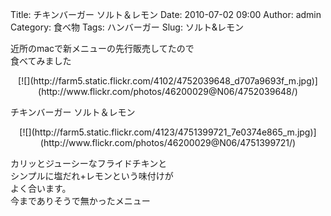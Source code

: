 Title: チキンバーガー ソルト＆レモン
Date: 2010-07-02 09:00
Author: admin
Category: 食べ物
Tags: ハンバーガー
Slug: ソルト&レモン

近所のmacで新メニューの先行販売してたので  
食べてみました

<p>
<center>
[![](http://farm5.static.flickr.com/4102/4752039648_d707a9693f_m.jpg)](http://www.flickr.com/photos/46200029@N06/4752039648/)

</center>
  
チキンバーガー ソルト＆レモン

</p>
<p>
<center>
[![](http://farm5.static.flickr.com/4123/4751399721_7e0374e865_m.jpg)](http://www.flickr.com/photos/46200029@N06/4751399721/)

</center>
  
カリッとジューシーなフライドチキンと  
シンプルに塩だれ+レモンという味付けが  
よく合います。  
今までありそうで無かったメニュー

</p>

